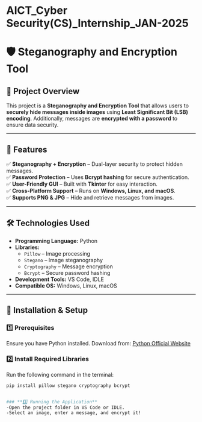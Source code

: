 # AICT_Cyber Security(CS)_Internship_JAN-2025


# 🛡️ Steganography and Encryption Tool

## 📌 Project Overview  
This project is a **Steganography and Encryption Tool** that allows users to **securely hide messages inside images** using **Least Significant Bit (LSB) encoding**. Additionally, messages are **encrypted with a password** to ensure data security.

---

## 🚀 Features  
✅ **Steganography + Encryption** – Dual-layer security to protect hidden messages.  
✅ **Password Protection** – Uses **Bcrypt hashing** for secure authentication.  
✅ **User-Friendly GUI** – Built with **Tkinter** for easy interaction.  
✅ **Cross-Platform Support** – Runs on **Windows, Linux, and macOS**.  
✅ **Supports PNG & JPG** – Hide and retrieve messages from images.  

---

## 🛠️ Technologies Used  

- **Programming Language:** Python  
- **Libraries:**  
  - `Pillow` – Image processing  
  - `Stegano` – Image steganography  
  - `Cryptography` – Message encryption  
  - `Bcrypt` – Secure password hashing  
- **Development Tools:** VS Code, IDLE  
- **Compatible OS:** Windows, Linux, macOS  

---

## 🔧 Installation & Setup  

### **1️⃣ Prerequisites**  
Ensure you have Python installed. Download from: [Python Official Website](https://www.python.org/)  

### **2️⃣ Install Required Libraries**  
Run the following command in the terminal:  
```bash
pip install pillow stegano cryptography bcrypt


### **3️⃣ Running the Application**
-Open the project folder in VS Code or IDLE.
-Select an image, enter a message, and encrypt it!
